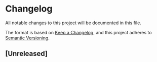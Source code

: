 # Changelog

All notable changes to this project will be documented in this file.

The format is based on [Keep a Changelog](https://keepachangelog.com/en/1.0.0/),
and this project adheres to [Semantic Versioning](https://semver.org/spec/v2.0.0.html).

<!--

### Added

### Fixed

### Changed

### Removed

-->

## [Unreleased]

<!-- Keep latest version in sync with pyproject.toml and the main __init__.py file. -->

